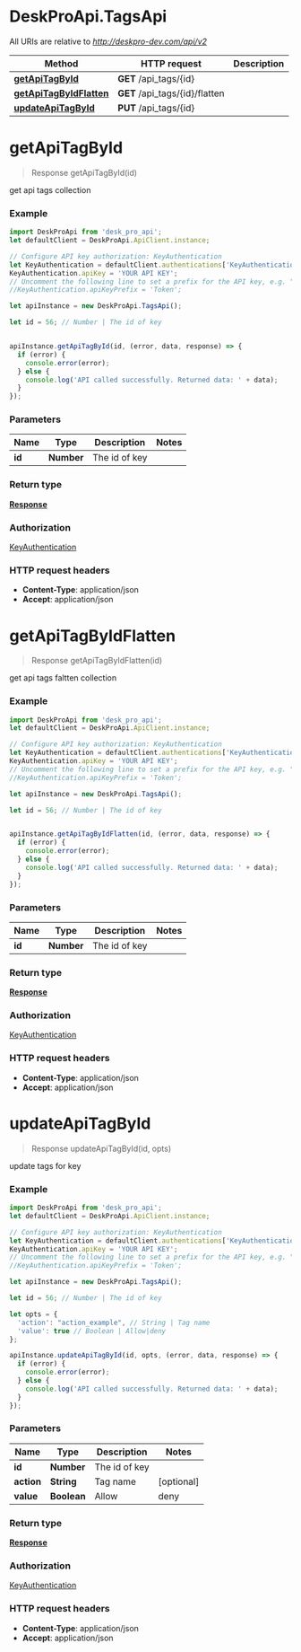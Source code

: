 # DeskProApi.TagsApi

All URIs are relative to *http://deskpro-dev.com/api/v2*

Method | HTTP request | Description
------------- | ------------- | -------------
[**getApiTagById**](TagsApi.md#getApiTagById) | **GET** /api_tags/{id} | 
[**getApiTagByIdFlatten**](TagsApi.md#getApiTagByIdFlatten) | **GET** /api_tags/{id}/flatten | 
[**updateApiTagById**](TagsApi.md#updateApiTagById) | **PUT** /api_tags/{id} | 


<a name="getApiTagById"></a>
# **getApiTagById**
> Response getApiTagById(id)



get api tags collection

### Example
```javascript
import DeskProApi from 'desk_pro_api';
let defaultClient = DeskProApi.ApiClient.instance;

// Configure API key authorization: KeyAuthentication
let KeyAuthentication = defaultClient.authentications['KeyAuthentication'];
KeyAuthentication.apiKey = 'YOUR API KEY';
// Uncomment the following line to set a prefix for the API key, e.g. "Token" (defaults to null)
//KeyAuthentication.apiKeyPrefix = 'Token';

let apiInstance = new DeskProApi.TagsApi();

let id = 56; // Number | The id of key


apiInstance.getApiTagById(id, (error, data, response) => {
  if (error) {
    console.error(error);
  } else {
    console.log('API called successfully. Returned data: ' + data);
  }
});
```

### Parameters

Name | Type | Description  | Notes
------------- | ------------- | ------------- | -------------
 **id** | **Number**| The id of key | 

### Return type

[**Response**](Response.md)

### Authorization

[KeyAuthentication](../README.md#KeyAuthentication)

### HTTP request headers

 - **Content-Type**: application/json
 - **Accept**: application/json

<a name="getApiTagByIdFlatten"></a>
# **getApiTagByIdFlatten**
> Response getApiTagByIdFlatten(id)



get api tags faltten collection

### Example
```javascript
import DeskProApi from 'desk_pro_api';
let defaultClient = DeskProApi.ApiClient.instance;

// Configure API key authorization: KeyAuthentication
let KeyAuthentication = defaultClient.authentications['KeyAuthentication'];
KeyAuthentication.apiKey = 'YOUR API KEY';
// Uncomment the following line to set a prefix for the API key, e.g. "Token" (defaults to null)
//KeyAuthentication.apiKeyPrefix = 'Token';

let apiInstance = new DeskProApi.TagsApi();

let id = 56; // Number | The id of key


apiInstance.getApiTagByIdFlatten(id, (error, data, response) => {
  if (error) {
    console.error(error);
  } else {
    console.log('API called successfully. Returned data: ' + data);
  }
});
```

### Parameters

Name | Type | Description  | Notes
------------- | ------------- | ------------- | -------------
 **id** | **Number**| The id of key | 

### Return type

[**Response**](Response.md)

### Authorization

[KeyAuthentication](../README.md#KeyAuthentication)

### HTTP request headers

 - **Content-Type**: application/json
 - **Accept**: application/json

<a name="updateApiTagById"></a>
# **updateApiTagById**
> Response updateApiTagById(id, opts)



update tags for key

### Example
```javascript
import DeskProApi from 'desk_pro_api';
let defaultClient = DeskProApi.ApiClient.instance;

// Configure API key authorization: KeyAuthentication
let KeyAuthentication = defaultClient.authentications['KeyAuthentication'];
KeyAuthentication.apiKey = 'YOUR API KEY';
// Uncomment the following line to set a prefix for the API key, e.g. "Token" (defaults to null)
//KeyAuthentication.apiKeyPrefix = 'Token';

let apiInstance = new DeskProApi.TagsApi();

let id = 56; // Number | The id of key

let opts = { 
  'action': "action_example", // String | Tag name
  'value': true // Boolean | Allow|deny
};

apiInstance.updateApiTagById(id, opts, (error, data, response) => {
  if (error) {
    console.error(error);
  } else {
    console.log('API called successfully. Returned data: ' + data);
  }
});
```

### Parameters

Name | Type | Description  | Notes
------------- | ------------- | ------------- | -------------
 **id** | **Number**| The id of key | 
 **action** | **String**| Tag name | [optional] 
 **value** | **Boolean**| Allow|deny | [optional] 

### Return type

[**Response**](Response.md)

### Authorization

[KeyAuthentication](../README.md#KeyAuthentication)

### HTTP request headers

 - **Content-Type**: application/json
 - **Accept**: application/json

